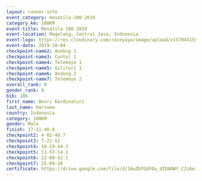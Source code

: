 ```yaml
---
layout: runner-info 
event_category: mesatila-100-2019 
category_km: 100KM 
event-title: Mesatila 100 2019 
event-location: Magelang, Central Java, Indonesia 
event-logo: https://res.cloudinary.com/raceyaya/image/upload/v1570451507/logo/mesastila100_jin7bl.jpg 
event-date: 2019-10-04 
checkpoint-name2: Andong 1 
checkpoint-name3: Cuntel 1 
checkpoint-name4: Telemoyo 1 
checkpoint-name5: Gilituri 1 
checkpoint-name6: Andong 2 
checkpoint-name7: Telemoyo 2 
overall_rank: 9
gender_rank: 8
bib: 106
first_name: Novri Kardinaturi
last_name: Harsuma
country: Indonesia
category: 100KM
gender: Male
finish: 27-11-48.0
checkpoint2: 4-02-49.7
checkpoint3: 7-21-52
checkpoint4: 10-19-44.3
checkpoint5: 11-57-14.1
checkpoint6: 22-00-52.1
checkpoint7: 25-09-16
certificate: https://drive.google.com/file/d/16wZbYGUFOu_dIDAOWY_C2iAe3-uPgd3A/view?usp=sharing
---
```

